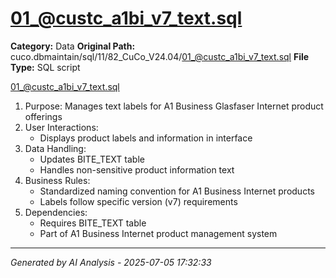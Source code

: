 # 01_@custc_a1bi_v7_text.sql

**Category:** Data
**Original Path:** cuco.dbmaintain/sql/11/82_CuCo_V24.04/01_@custc_a1bi_v7_text.sql
**File Type:** SQL script

01_@custc_a1bi_v7_text.sql
1. Purpose: Manages text labels for A1 Business Glasfaser Internet product offerings
2. User Interactions:
   - Displays product labels and information in interface
3. Data Handling:
   - Updates BITE_TEXT table
   - Handles non-sensitive product information text
4. Business Rules:
   - Standardized naming convention for A1 Business Internet products
   - Labels follow specific version (v7) requirements
5. Dependencies:
   - Requires BITE_TEXT table
   - Part of A1 Business Internet product management system

---
*Generated by AI Analysis - 2025-07-05 17:32:33*
